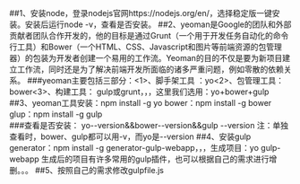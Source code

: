 ##1、安装node，登录nodejs官网https://nodejs.org/en/，选择稳定版一键安装。安装后运行node -v，查看是否安装。
##2、yeoman是Google的团队和外部贡献者团队合作开发的，他的目标是通过Grunt（一个用于开发任务自动化的命令行工具）和Bower（一个HTML、CSS、Javascript和图片等前端资源的包管理器）的包装为开发者创建一个易用的工作流。Yeoman的目的不仅是要为新项目建立工作流，同时还是为了解决前端开发所面临的诸多严重问题，例如零散的依赖关系。
###yeoman主要包括三部分：<1>、脚手架工具 ：yo<2>、包管理工具：bower<3>、构建工具： gulp或grunt，，，这里我们选用：yo+bower+gulp
##3、yeoman工具安装：npm install -g yo  bower：npm install -g bower  glup：npm install -g gulp  
###查看是否安装： yo--version&&bower--version&&gulp --version
注：单独查看时，bower、gulp都可以用-v，而yo是--version
##4、安装gulp generator：npm install -g generator-gulp-webapp，，，生成项目：yo gulp-webapp  生成后的项目有许多常用的gulp插件，也可以根据自己的需求进行增删。。。
##5、按照自己的需求修改gulpfile.js
